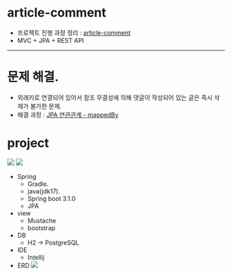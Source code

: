 # article-comment
- 프로젝트 진행 과정 정리 : <a href="https://velog.io/@hajju/series/Spring-Boot-articlecomment">article-comment</a>
- MVC + JPA + REST API
---
# 문제 해결.
  - 외래키로 연결되어 있어서 참조 무결성에 의해 댓글이 작성되어 있는 글은 즉시 삭제가 불가한 문제.
  - 해결 과정 : <a href="https://velog.io/@hajju/%EB%8C%93%EA%B8%80%EC%9D%B4-%EC%9E%88%EB%8A%94-%EA%B8%80-%EC%82%AD%EC%A0%9C%ED%95%98%EA%B8%B0">JPA 연관관계 - mappedBy</a>
# project
![](https://github.com/user-attachments/assets/ff308e72-7528-44d3-8e1b-a120feb77fae)
![](https://github.com/user-attachments/assets/70f47cc1-8ff0-44d5-adf8-1ef453257465)
- Spring
  - Gradle.
  - java(jdk17).
  - Spring boot 3.1.0
  - JPA
- view
  - Mustache
  - bootstrap
- DB
  - H2 -> PostgreSQL
- IDE
  - Intellij
- ERD
![](https://github.com/user-attachments/assets/47b5efda-1ab4-4e4f-af81-cc0fef084a59)
